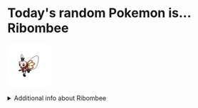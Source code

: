 # Today's random Pokemon is... Ribombee

![Ribombee shiny sprite](https://raw.githubusercontent.com/PokeAPI/sprites/master/sprites/pokemon/shiny/743.png)

<details>
<summary>Additional info about Ribombee</summary>

| srpite type | image |
|------|------|
| back_default | ![Ribombee back_default sprite](https://raw.githubusercontent.com/PokeAPI/sprites/master/sprites/pokemon/back/743.png) |
| back_shiny | ![Ribombee back_shiny sprite](https://raw.githubusercontent.com/PokeAPI/sprites/master/sprites/pokemon/back/shiny/743.png) |
| front_default | ![Ribombee front_default sprite](https://raw.githubusercontent.com/PokeAPI/sprites/master/sprites/pokemon/743.png) | </details>